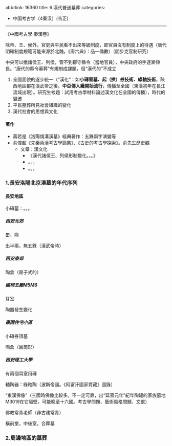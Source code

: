 abbrlink: 16360
title: 6.漢代普通墓葬
categories:
  - 中国考古学（4秦汉）(韦正)
---
《中國考古學·秦漢卷》

除帝、王、侯外，官吏與平民看不出來等級制度，即官員沒有制度上的待遇（唐代明確制度規範可能來源於北魏。《唐六典》：品—俑數）（閻步克官制研究）

中央可以撤諸侯王、列侯，管不到郡守縣令（當地官員），中央政府的手逐漸伸長。“唐代的縣令墓葬”有規制成課題，但“漢代的”不成立

1. 全國面貌的逐步統一（“漢化”：如**小磚室墓、起（拱）券技術、綠釉技術**，陝西地區都在漢武帝之後，**中亞傳入纔開始流行**，傳播至全國（東漢初年在長江流域出現）。研究生考題：試用考古學材料論述漢文化在全國的傳播），時代的變遷
2. 平民墓葬所見社會組織的變化
3. 漢代社會的思想與文化

#### 著作

- 蔣若是《洛陽燒溝漢墓》經典著作：五銖兩字演變等
- 俞偉超《先秦兩漢考古學論集》、《古史的考古學探索》。俞先生歷史觀
	- 文章：漢文化
		- 《漢代諸侯王、列侯形制變化。。。》
		- 。。。
		- 。。。

### 1.長安洛陽北京漢墓的年代序列

#### 長安地區

小磚墓：。。。

##### 西安北郊

缶、鼎

出半兩，無五銖（漢武帝時）

##### 西安東郊

陶倉（房子式的）

##### 國棉五廠M5M6

耳室

陶器發生變化

##### 棗園住宅小區

小磚券頂墓

陶倉（圓筒形）

##### 西安理工大學

有兩個耳室用磚

釉陶器：綠釉陶（波斯帝國。《阿富汗國家寶藏》圖錄）

“東漢佛像”（三國時佛像比較多。不一定可靠，出“延熹元年”紀年陶罐的家族墓地M3019在它隔壁，可能晚至十六國。考古學問題、藝術風格問題、文獻）

佛教常青老師（非古建常青）

橫前堂，中後室，合葬墓

### 2.周邊地區的墓葬

